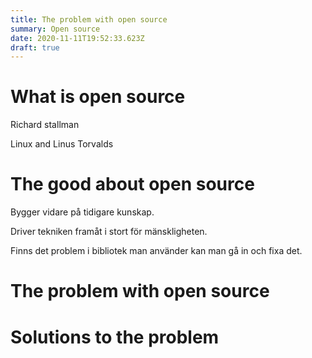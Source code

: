 ```yaml
---
title: The problem with open source
summary: Open source
date: 2020-11-11T19:52:33.623Z
draft: true
---
```

# What is open source

Richard stallman



Linux and Linus Torvalds



# The good about open source

Bygger vidare på tidigare kunskap.

Driver tekniken framåt i stort för mänskligheten.

Finns det problem i bibliotek man använder kan man gå in och fixa det.





# The problem with open source



# Solutions to the problem